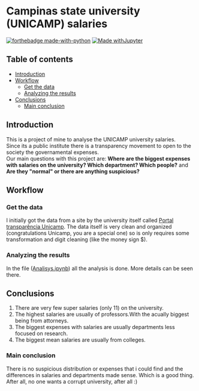 # Campinas state university (UNICAMP) salaries

[![forthebadge made-with-python](http://ForTheBadge.com/images/badges/made-with-python.svg)](https://www.python.org/)
[![Made withJupyter](https://img.shields.io/badge/Made%20with-Jupyter-orange?style=for-the-badge&logo=Jupyter)](https://jupyter.org/try)

## Table of contents
- [Introduction](#introduction)
- [Workflow](#workflow)
    - [Get the data](#get-the-data)
    - [Analyzing the results](#analyzing-the-results)
- [Conclusions](#conclusions)
    - [Main conclusion](#main-conclusion)

## Introduction
This is a project of mine to analyse the UNICAMP university salaries.  
Since its a public institute there is a transparency movement to open to the society the governamental expenses.  
Our main questions with this project are: **Where are the biggest expenses with salaries on the university? Which department? Which people?** and **Are they "normal" or there are anything suspicious?**

## Workflow  
### Get the data
I initially got the data from a site by the university itself called [Portal transparência Unicamp](https://transparencia.unicamp.br/paginas/consultar-salarios-do-mes-atual/ "Portal transparência").
The data itself is very clean and organized (congratulations Unicamp, you are a special one) so is only requires some transformation and digit cleaning (like the money sign $).

### Analyzing the results
In the file ([Analisys.ipynb](https://github.com/Pedronagy/Unicamp_salaries/blob/main/Analisys.ipynb)) all the analysis is done. More details can be seen there.

## Conclusions
1. There are very few super salaries (only 11) on the university.  
2. The highest salaries are usually of professors.With the acually biggest being from attorneys.  
3. The biggest expenses with salaries are usually departments less focused on research.  
4. The biggest mean salaries are usually from colleges.  
### Main conclusion
There is no suspicious distribution or expenses that i could find and the differences in salaries and departments made sense. Which is a good thing.  
After all, no one wants a corrupt university, after all :)
